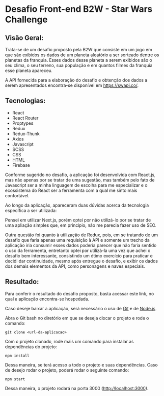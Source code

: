 # Desafio Front-end B2W - Star Wars Challenge

## Visão Geral:

Trata-se de um desafio proposto pela B2W que consiste em um jogo em que são exibidos os dados de um planeta aleatório a ser sorteado dentre os planetas da franquia. Esses dados desse planeta a serem exibidos são o seu clima, o seu terreno, sua população e em quantos filmes da franquia esse planeta apareceu.

A API fornecida para a elaboração do desafio e obtenção dos dados a serem apresentados encontra-se disponível em https://swapi.co/.

## Tecnologias:

- React
- React Router
- Proptypes
- Redux
- Redux-Thunk
- Axios
- Javascript
- SCSS
- CSS
- HTML
- Firebase

Conforme sugerido no desafio, a aplicação foi desenvolvida com React.js, mas não apenas por se tratar de uma sugestão, mas também pelo fato de Javascript ser a minha linguagem de escolha para me especializar e o ecossistema do React ser a ferramenta com a qual me sinto mais confortável.

Ao longo da aplicação, apareceram duas dúvidas acerca da tecnologia específica a ser utilizada:

Pensei em utilizar Next.js, porém optei por não utilizá-lo por se tratar de uma apliação simples que, em princípio, não me parecia fazer uso de SEO.

Outra questão foi quanto à utilização de Redux, pois, em se tratando de um desafio que faria apenas uma requisição à API e somente um trecho da aplicação iria consumir esses dados poderia parecer que não faria sentido o uso da ferramenta, entretanto optei por utilizá-la uma vez que achei o desafio bem interessante, consistindo um ótimo exercício para praticar e decidi dar continuidade, mesmo após entregue o desafio, e exibir os dados dos demais elementos da API, como personagens e naves especiais.

## Resultado:

Para conferir o resultado do desafio proposto, basta acessar este link, no qual a aplicação encontra-se hospedada.

Caso deseje baixar a aplicação, será necessário o uso de [Git](https://git-scm.com/) e de [Node.js](https://nodejs.org/en/).

Abra o Git bash no diretório em que se deseja clocar o projeto e rode o comando:

`git clone <url-da-aplicacao>`

Com o projeto clonado, rode mais um comando para instalar as dependências do projeto:

`npm install`

Dessa maneira, se terá acesso a todo o projeto e suas dependências. Caso de desejo rodar o projeto, poderá rodar o seguinte comando:

`npm start`

Dessa maneira, o projeto rodará na porta 3000 ([http://localhost:3000](http://localhost:3000)).
